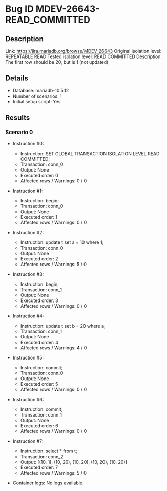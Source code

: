 # Bug ID MDEV-26643-READ_COMMITTED

## Description

Link:                     https://jira.mariadb.org/browse/MDEV-26643
Original isolation level: REPEATABLE READ
Tested isolation level:   READ COMMITTED
Description:              The first row should be 20, but is 1 (not updated)


## Details
 * Database: mariadb-10.5.12
 * Number of scenarios: 1
 * Initial setup script: Yes

## Results
### Scenario 0
 * Instruction #0:
     - Instruction:  SET GLOBAL TRANSACTION ISOLATION LEVEL READ COMMITTED;
     - Transaction: conn_0
     - Output: None
     - Executed order: 0
     - Affected rows / Warnings: 0 / 0
 * Instruction #1:
     - Instruction:  begin;
     - Transaction: conn_0
     - Output: None
     - Executed order: 1
     - Affected rows / Warnings: 0 / 0
 * Instruction #2:
     - Instruction:  update t set a = 10 where 1;
     - Transaction: conn_0
     - Output: None
     - Executed order: 2
     - Affected rows / Warnings: 5 / 0
 * Instruction #3:
     - Instruction:  begin;
     - Transaction: conn_1
     - Output: None
     - Executed order: 3
     - Affected rows / Warnings: 0 / 0
 * Instruction #4:
     - Instruction:  update t set b = 20 where a;
     - Transaction: conn_1
     - Output: None
     - Executed order: 4
     - Affected rows / Warnings: 4 / 0
 * Instruction #5:
     - Instruction:  commit;
     - Transaction: conn_0
     - Output: None
     - Executed order: 5
     - Affected rows / Warnings: 0 / 0
 * Instruction #6:
     - Instruction:  commit;
     - Transaction: conn_1
     - Output: None
     - Executed order: 6
     - Affected rows / Warnings: 0 / 0
 * Instruction #7:
     - Instruction:  select * from t;
     - Transaction: conn_2
     - Output: [(10, 1), (10, 20), (10, 20), (10, 20), (10, 20)]
     - Executed order: 7
     - Affected rows / Warnings: 5 / 0

 * Container logs:
   No logs available.

